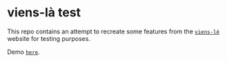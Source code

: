 # viens-là test

This repo contains an attempt to recreate some features from the [`viens-lé`](https://viens-la.com/) website for testing purposes.

Demo [`here`](https://viensla-test.vercel.app/).